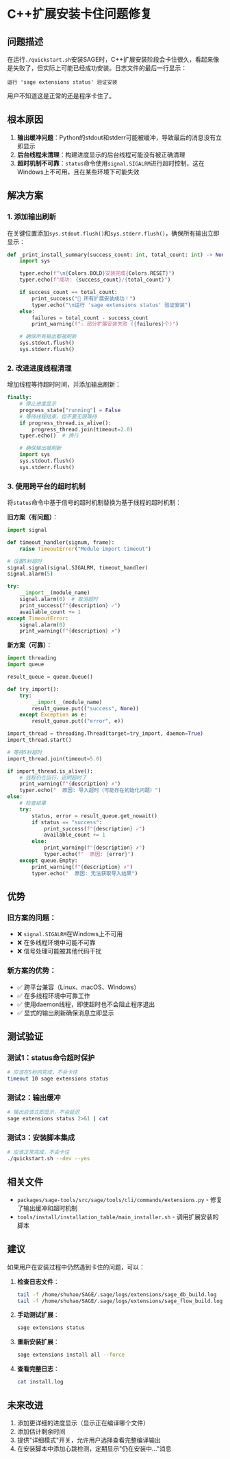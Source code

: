 # C++扩展安装卡住问题修复

## 问题描述

在运行`./quickstart.sh`安装SAGE时，C++扩展安装阶段会卡住很久，看起来像是失败了，但实际上可能已经成功安装。日志文件的最后一行显示：

```
运行 'sage extensions status' 验证安装
```

用户不知道这是正常的还是程序卡住了。

## 根本原因

1. **输出缓冲问题**：Python的stdout和stderr可能被缓冲，导致最后的消息没有立即显示
2. **后台线程未清理**：构建进度显示的后台线程可能没有被正确清理
3. **超时机制不可靠**：`status`命令使用`signal.SIGALRM`进行超时控制，这在Windows上不可用，且在某些环境下可能失效

## 解决方案

### 1. 添加输出刷新

在关键位置添加`sys.stdout.flush()`和`sys.stderr.flush()`，确保所有输出立即显示：

```python
def _print_install_summary(success_count: int, total_count: int) -> None:
    import sys

    typer.echo(f"\n{Colors.BOLD}安装完成{Colors.RESET}")
    typer.echo(f"成功: {success_count}/{total_count}")

    if success_count == total_count:
        print_success("🎉 所有扩展安装成功！")
        typer.echo("\n运行 'sage extensions status' 验证安装")
    else:
        failures = total_count - success_count
        print_warning(f"⚠️ 部分扩展安装失败 ({failures}个)")

    # 确保所有输出都被刷新
    sys.stdout.flush()
    sys.stderr.flush()
```

### 2. 改进进度线程清理

增加线程等待超时时间，并添加输出刷新：

```python
finally:
    # 停止进度显示
    progress_state["running"] = False
    # 等待线程结束，但不要无限等待
    if progress_thread.is_alive():
        progress_thread.join(timeout=2.0)
    typer.echo()  # 换行

    # 确保输出被刷新
    import sys
    sys.stdout.flush()
    sys.stderr.flush()
```

### 3. 使用跨平台的超时机制

将`status`命令中基于信号的超时机制替换为基于线程的超时机制：

**旧方案（有问题）**：
```python
import signal

def timeout_handler(signum, frame):
    raise TimeoutError("Module import timeout")

# 设置5秒超时
signal.signal(signal.SIGALRM, timeout_handler)
signal.alarm(5)

try:
    __import__(module_name)
    signal.alarm(0)  # 取消超时
    print_success(f"{description} ✓")
    available_count += 1
except TimeoutError:
    signal.alarm(0)
    print_warning(f"{description} ✗")
```

**新方案（可靠）**：
```python
import threading
import queue

result_queue = queue.Queue()

def try_import():
    try:
        __import__(module_name)
        result_queue.put(("success", None))
    except Exception as e:
        result_queue.put(("error", e))

import_thread = threading.Thread(target=try_import, daemon=True)
import_thread.start()

# 等待5秒超时
import_thread.join(timeout=5.0)

if import_thread.is_alive():
    # 线程仍在运行，说明超时了
    print_warning(f"{description} ✗")
    typer.echo("  原因: 导入超时（可能存在初始化问题）")
else:
    # 检查结果
    try:
        status, error = result_queue.get_nowait()
        if status == "success":
            print_success(f"{description} ✓")
            available_count += 1
        else:
            print_warning(f"{description} ✗")
            typer.echo(f"  原因: {error}")
    except queue.Empty:
        print_warning(f"{description} ✗")
        typer.echo("  原因: 无法获取导入结果")
```

## 优势

### 旧方案的问题：
- ❌ `signal.SIGALRM`在Windows上不可用
- ❌ 在多线程环境中可能不可靠
- ❌ 信号处理可能被其他代码干扰

### 新方案的优势：
- ✅ 跨平台兼容（Linux、macOS、Windows）
- ✅ 在多线程环境中可靠工作
- ✅ 使用daemon线程，即使超时也不会阻止程序退出
- ✅ 显式的输出刷新确保消息立即显示

## 测试验证

### 测试1：status命令超时保护
```bash
# 应该在5秒内完成，不会卡住
timeout 10 sage extensions status
```

### 测试2：输出缓冲
```bash
# 输出应该立即显示，不会延迟
sage extensions status 2>&1 | cat
```

### 测试3：安装脚本集成
```bash
# 应该正常完成，不会卡住
./quickstart.sh --dev --yes
```

## 相关文件

- `packages/sage-tools/src/sage/tools/cli/commands/extensions.py` - 修复了输出缓冲和超时机制
- `tools/install/installation_table/main_installer.sh` - 调用扩展安装的脚本

## 建议

如果用户在安装过程中仍然遇到卡住的问题，可以：

1. **检查日志文件**：
   ```bash
   tail -f /home/shuhao/SAGE/.sage/logs/extensions/sage_db_build.log
   tail -f /home/shuhao/SAGE/.sage/logs/extensions/sage_flow_build.log
   ```

2. **手动测试扩展**：
   ```bash
   sage extensions status
   ```

3. **重新安装扩展**：
   ```bash
   sage extensions install all --force
   ```

4. **查看完整日志**：
   ```bash
   cat install.log
   ```

## 未来改进

1. 添加更详细的进度显示（显示正在编译哪个文件）
2. 添加估计剩余时间
3. 提供"详细模式"开关，允许用户选择查看完整编译输出
4. 在安装脚本中添加心跳检测，定期显示"仍在安装中..."消息
